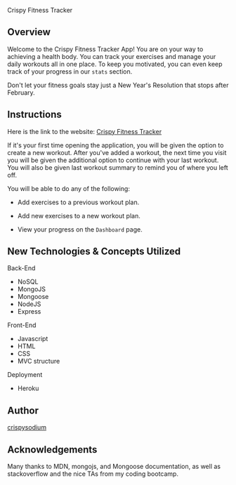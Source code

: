Crispy Fitness Tracker

## Overview
Welcome to the Crispy Fitness Tracker App! You are on your way to achieving a health body.
You can track your exercises and manage your daily workouts all in one place.
To keep you motivated, you can even keep track of your progress in our `stats` section.

Don't let your fitness goals stay just a New Year's Resolution that stops after February.

## Instructions
Here is the link to the website: [Crispy Fitness Tracker](https://enigmatic-sands-98711.herokuapp.com/)

If it's your first time opening the application, you will be given the option to create a new workout.
After you've added a workout, the next time you visit you will be given the additional option to continue with your last workout.
You will also be given last workout summary to remind you of where you left off.

You will be able to do any of the following:

* Add exercises to a previous workout plan.

* Add new exercises to a new workout plan.

* View your progress on the `Dashboard` page.

## New Technologies & Concepts Utilized

Back-End
* NoSQL
* MongoJS
* Mongoose
* NodeJS
* Express

Front-End
* Javascript
* HTML
* CSS
* MVC structure

Deployment
* Heroku

## Author
[crispysodium](http://www.github.com/crispysodium)

## Acknowledgements
Many thanks to MDN, mongojs, and Mongoose documentation, as well as stackoverflow and the nice TAs from my coding bootcamp.






